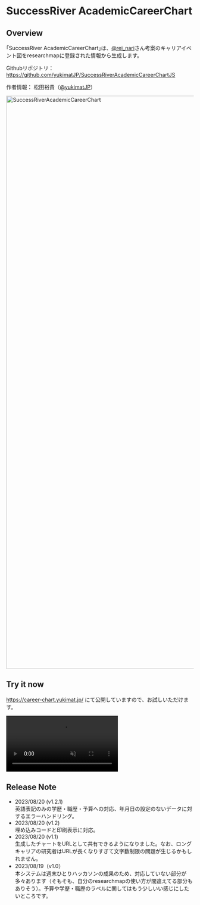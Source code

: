 # SuccessRiver AcademicCareerChart

## Overview
｢SuccessRiver AcademicCareerChart｣は、<a href="https://twitter.com/rei_nari">@rei_nari</a>さん考案のキャリアイベント図をresearchmapに登録された情報から生成します。

Githubリポジトリ： <a href="https://github.com/yukimatJP/SuccessRiverAcademicCareerChartJS">https://github.com/yukimatJP/SuccessRiverAcademicCareerChartJS</a>

作者情報： 松田裕貴（<a href="https://twitter.com/yukimatJP">@yukimatJP</a>）

<img width="1539" alt="SuccessRiverAcademicCareerChart" src="https://github.com/yukimatJP/SuccessRiverAcademicCareerChartJS/assets/3212917/09d336cb-0779-4006-9f15-033e0d36d399">

## Try it now
<a href="https://career-chart.yukimat.jp/">https://career-chart.yukimat.jp/</a> にて公開していますので、お試しいただけます。
<div><video controls src="https://github.com/yukimatJP/SuccessRiverAcademicCareerChartJS/assets/3212917/fa29852c-199e-41d8-b437-c57c4b107d4c" muted="true"></video></div>

## Release Note

- 2023/08/20 (v1.2.1)  
  英語表記のみの学歴・職歴・予算への対応、年月日の設定のないデータに対するエラーハンドリング。
- 2023/08/20 (v1.2)  
  埋め込みコードと印刷表示に対応。
- 2023/08/20 (v1.1)  
  生成したチャートをURLとして共有できるようになりました。なお、ロングキャリアの研究者はURLが長くなりすぎて文字数制限の問題が生じるかもしれません。
- 2023/08/19（v1.0）  
  本システムは週末ひとりハッカソンの成果のため、対応していない部分が多々あります（そもそも、自分のresearchmapの使い方が間違えてる部分もありそう）。予算や学歴・職歴のラベルに関してはもう少しいい感じにしたいところです。
